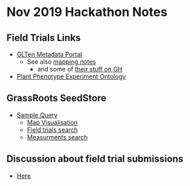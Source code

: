 # Nov 2019 Hackathon Notes

## Field Trials Links
  * [GLTen Metadata Portal](https://www.glten.org/)
	  * See also [mapping notes](agrischemas-vs-glten.md)
		* and some of [their stuff on GH](https://github.com/GLTEN)
  * [Plant Phenotype Experiment Ontology](http://agroportal.lirmm.fr/ontologies/PPEO)

## GrassRoots SeedStore
  * [Sample Query](https://grassroots.tools/seedstor/apisearch-unified.php?query=WL0229)
	* [Map Visualisation](https://grassroots.tools/beta/dynamic/fieldtrial_dynamic.html?type=AllFieldTrials)
	* [Field trials search](https://grassroots.tools/beta/public/Search%20Field%20Trials)
	* [Measurments search](https://grassroots.tools/beta/public/SearchTreatment)

## Discussion about field trial submissions
  * [Here](https://docs.google.com/document/d/1RjOl8iXyS22L4NmzylpQNM3lp6iBL55wY7YsDplLymw/edit#heading=h.861e1g63hu05)